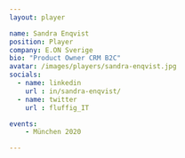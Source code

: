 ```yaml
---
layout: player

name: Sandra Enqvist
position: Player
company: E.ON Sverige
bio: "Product Owner CRM B2C"
avatar: /images/players/sandra-enqvist.jpg
socials:
  - name: linkedin
    url : in/sandra-enqvist/
  - name: twitter
    url : fluffig_IT

events:
    - München 2020

---
```

